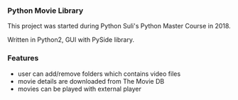### Python Movie Library

This project was started during Python Suli's Python Master Course in 2018.

Written in Python2, GUI with PySide library.


### Features
- user can add/remove folders which contains video files
- movie details are downloaded from The Movie DB
- movies can be played with external player
